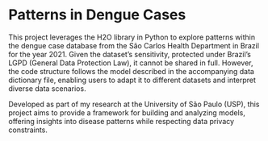 # Patterns in Dengue Cases

This project leverages the H2O library in Python to explore patterns within the dengue case database from the São Carlos Health Department in Brazil for the year 2021. Given the dataset’s sensitivity, protected under Brazil’s LGPD (General Data Protection Law), it cannot be shared in full. However, the code structure follows the model described in the accompanying data dictionary file, enabling users to adapt it to different datasets and interpret diverse data scenarios.

Developed as part of my research at the University of São Paulo (USP), this project aims to provide a framework for building and analyzing models, offering insights into disease patterns while respecting data privacy constraints.
